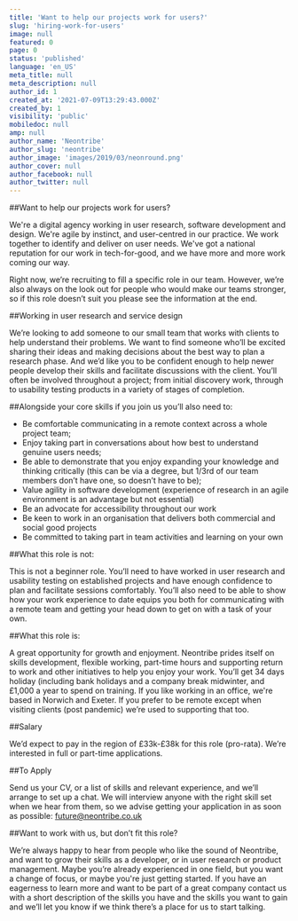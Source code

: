 ```yaml
---
title: 'Want to help our projects work for users?'
slug: 'hiring-work-for-users'
image: null
featured: 0
page: 0
status: 'published'
language: 'en_US'
meta_title: null
meta_description: null
author_id: 1
created_at: '2021-07-09T13:29:43.000Z'
created_by: 1
visibility: 'public'
mobiledoc: null
amp: null
author_name: 'Neontribe'
author_slug: 'neontribe'
author_image: 'images/2019/03/neonround.png'
author_cover: null
author_facebook: null
author_twitter: null
---
```


##Want to help our projects work for users?

We're a digital agency working in user research, software development and design. We're agile by instinct, and user-centred in our practice. We work together to identify and deliver on user needs. We've got a national reputation for our work in tech-for-good, and we have more and more work coming our way.

Right now, we’re recruiting to fill a specific role in our team. However, we’re also always on the look out for people who would make our teams stronger, so if this role doesn’t suit you please see the information at the end.

##Working in user research and service design

We’re looking to add someone to our small team that works with clients to help understand their problems. We want to find someone who’ll be excited sharing their ideas and making decisions about the best way to plan a research phase. And we’d like you to be confident enough to help newer people develop their skills and facilitate discussions with the client. You’ll often be involved throughout a project; from initial discovery work, through to usability testing products in a variety of stages of completion. 

##Alongside your core skills if you join us you’ll also need to:
- Be comfortable communicating in a remote context across a whole project team;
- Enjoy taking part in conversations about how best to understand genuine users needs;
- Be able to demonstrate that you enjoy expanding your knowledge and thinking critically (this can be via a degree, but 1/3rd of our team members don’t have one, so doesn’t have to be);
- Value agility in software development (experience of research in an agile environment is an advantage but not essential)
- Be an advocate for accessibility throughout our work
- Be keen to work in an organisation that delivers both commercial and social good projects
- Be committed to taking part in team activities and learning on your own

##What this role is not:

This is not a beginner role. You’ll need to have worked in user research and usability testing on established projects and have enough confidence to plan and facilitate  sessions comfortably. You’ll also need to be able to show how your work experience to date equips you both for communicating with a remote team and getting your head down to get on with a task of your own.

##What this role is:

A great opportunity for growth and enjoyment. Neontribe prides itself on skills development, flexible working, part-time hours and supporting return to work and other initiatives to help you enjoy your work. You’ll get 34 days holiday (including bank holidays and a company break midwinter, and £1,000 a year to spend on training. If you like working in an office, we're based in Norwich and Exeter. If you prefer to be remote except when visiting clients (post pandemic) we’re used to supporting that too. 

##Salary

We’d expect to pay in the region of £33k-£38k for this role (pro-rata). We’re interested in full or part-time applications.

##To Apply

Send us your CV, or a list of skills and relevant experience, and we’ll arrange to set up a chat. We will interview anyone with the right skill set when we hear from them, so we advise getting your application in as soon as possible: future@neontribe.co.uk

##Want to work with us, but don’t fit this role?

We’re always happy to hear from people who like the sound of Neontribe, and want to grow their skills as a developer, or in user research or product management. Maybe you’re already experienced in one field, but you want a change of focus, or maybe you're just getting started. If you have an eagerness to learn more and want to be part of a great company contact us with a short description of the skills you have and the skills you want to gain and we’ll let you know if we think there’s a place for us to start talking.
